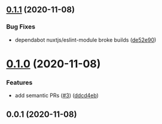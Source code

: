 ## [0.1.1](https://github.com/lukeocodes/nuxt-starter-netlify-cms/compare/0.1.0...0.1.1) (2020-11-08)


### Bug Fixes

* dependabot nuxtjs/eslint-module broke builds ([de52e90](https://github.com/lukeocodes/nuxt-starter-netlify-cms/commit/de52e905831fa5661b3ea1c9ac8d3c10527066e2))

# [0.1.0](https://github.com/lukeocodes/nuxt-starter-netlify-cms/compare/0.0.1...0.1.0) (2020-11-08)


### Features

* add semantic PRs ([#3](https://github.com/lukeocodes/nuxt-starter-netlify-cms/issues/3)) ([ddcd4eb](https://github.com/lukeocodes/nuxt-starter-netlify-cms/commit/ddcd4eb8177a410184aa9289746f99cbfcc5371a))

## 0.0.1 (2020-11-08)

